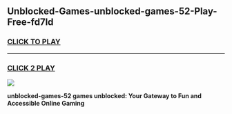 
## Unblocked-Games-unblocked-games-52-Play-Free-fd7ld
<h3>
<a href="https://premium76.site?title=unblocked-games-52&ref=09A">CLICK TO PLAY</a></h3>
<hr>

<h3>
<a href="https://premium76.site?title=unblocked-games-52&ref=09A">CLICK 2 PLAY</a>
  
</h3>

<a href="https://premium76.site?title=unblocked-games-52&ref=09A"><img src="https://clearcache.store/games.png"></a>


**unblocked-games-52 games unblocked: Your Gateway to Fun and Accessible Online Gaming**
